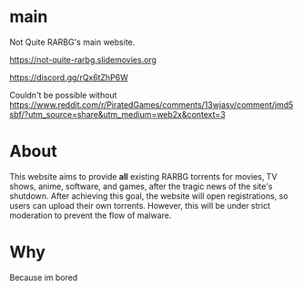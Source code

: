 # main
Not Quite RARBG's main website.

https://not-quite-rarbg.slidemovies.org

https://discord.gg/rQx6tZhP6W

Couldn't be possible without https://www.reddit.com/r/PiratedGames/comments/13wjasv/comment/jmd5sbf/?utm_source=share&utm_medium=web2x&context=3

# About
This website aims to provide **all** existing RARBG torrents for movies, TV shows, anime, software, and games, after the tragic news of the site's shutdown.
After achieving this goal, the website will open registrations, so users can upload their own torrents. However, this will be under strict moderation to prevent the flow of malware.

# Why
Because im bored
